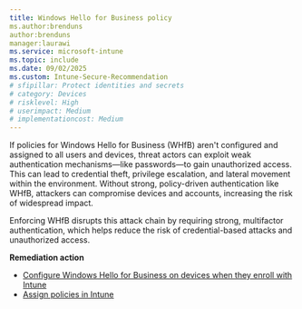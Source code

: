```yaml
---
title: Windows Hello for Business policy  
ms.author:brenduns
author:brenduns
manager:laurawi
ms.service: microsoft-intune
ms.topic: include
ms.date: 09/02/2025
ms.custom: Intune-Secure-Recommendation
# sfipillar: Protect identities and secrets
# category: Devices
# risklevel: High
# userimpact: Medium
# implementationcost: Medium
---
```

If policies for Windows Hello for Business (WHfB) aren't configured and assigned to all users and devices, threat actors can exploit weak authentication mechanisms—like passwords—to gain unauthorized access. This can lead to credential theft, privilege escalation, and lateral movement within the environment. Without strong, policy-driven authentication like WHfB, attackers can compromise devices and accounts, increasing the risk of widespread impact.

Enforcing WHfB disrupts this attack chain by requiring strong, multifactor authentication, which helps reduce the risk of credential-based attacks and unauthorized access.

**Remediation action**

- [Configure Windows Hello for Business on devices when they enroll with Intune](/intune/intune-service/protect/compliance-policy-create-windows)
- [Assign policies in Intune](/intune/intune-service/configuration/device-profile-assign)
